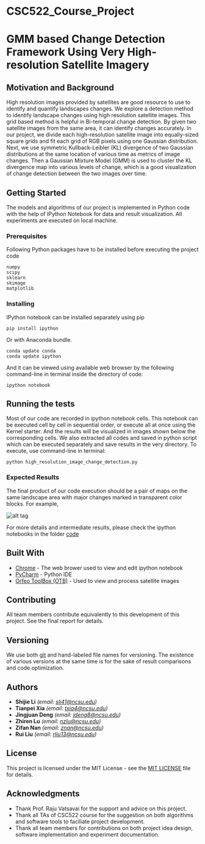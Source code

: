 # CSC522_Course_Project
# GMM based Change Detection Framework Using Very High-resolution Satellite Imagery

## Motivation and Background

High resolution images provided by satellites are good resource to use to identify and quantify landscapes changes. We explore a detection method to identify landscape changes using high resolution satellite images. This grid based method is helpful in Bi-temporal change detection. By given two satellite images from the same area, it can identify changes accurately. In our project, we divide each high-resolution satellite image into equally-sized square grids and fit each grid of RGB pixels using one Gaussian distribution. Next, we use symmetric Kullback-Leibler (KL) divergence of two Gaussian distributions at the same location of various time as metrics of image changes. Then a Gaussian Mixture Model (GMM) is used to cluster the KL divergence map into various levels of change, which is a good visualization of change detection between the two images over time.

## Getting Started

The models and algorithms of our project is implemented in Python code with the help of IPython Notebook for data and result visualization. All experiments are executed on local machine.

### Prerequisites

Following Python packages have to be installed before executing the project code

```
numpy
scipy
sklearn
skimage
matplotlib
```

### Installing

IPython notebook can be installed separately using pip 

```
pip install ipython
```

Or with Anaconda bundle.

```
conda update conda
conda update ipython
```

And it can be viewed using available web browser by the following command-line in terminal inside the directory of code:

```
ipython notebook
```

## Running the tests

Most of our code are recorded in ipython notebook cells. This notebook can be executed cell by cell in sequential order, or execute all at once using the Kernel starter. And the results will be visualized in images shown below the corresponding cells. We also extracted all codes and saved in python script which can be executed separately and save results in the very directory. To execute, use command-line in terminal:

```
python high_resolution_image_change_detection.py
```

### Expected Results

The final product of our code execution should be a pair of maps on the same landscape area with major changes marked in transparent color blocks. For example,

![alt tag](http://url/to/img.png)

For more details and intermediate results, please check the ipython notebooks in the folder [code](https://github.com/jerry-shijieli/CSC522_GMM_on_Satellite_Image_Change_Detection/tree/master/code)

## Built With

* [Chrome](https://www.google.com/chrome/browser/desktop/) - The web brower used to view and edit ipython notebook
* [PyCharm](https://www.jetbrains.com/pycharm/) - Python IDE
* [Orfeo ToolBox (OTB)](https://www.orfeo-toolbox.org/CookBook/index_TOC.html) - Used to view and process satellite images

## Contributing

All team members contribute equivalently to this development of this project. See the final report for details.

## Versioning

We use both [git](https://git-scm.com) and hand-labeled file names for versioning. The existence of various versions at the same time is for the sake of result comparisons and code optimization.

## Authors

* **Shijie Li**  *(email: sli41@ncsu.edu)* 
* **Tianpei Xia**  *(email: txia4@ncsu.edu)* 
* **Jingjuan Deng**  *(email: jdeng8@ncsu.edu)* 
* **Zhiren Lu**  *(email: nzlu@ncsu.edu)* 
* **Zifan Nan**  *(email: znan@ncsu.edu)* 
* **Rui Liu**  *(email: rliu13@ncsu.edu)* 

## License

This project is licensed under the MIT License - see the [MIT LICENSE](https://choosealicense.com/licenses/mit/) file for details.

## Acknowledgments

* Thank Prof. Raju Vatsavai for the support and advice on this project.
* Thank all TAs of CSC522 course for the suggestion on both algorithms and software tools to faciliate project development.
* Thank all team members for contributions on both project idea design, software implementation and experiment documentation.

